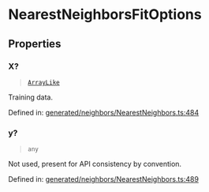 # NearestNeighborsFitOptions

## Properties

### X?

> [`ArrayLike`](../types/ArrayLike.md)

Training data.

Defined in:  [generated/neighbors/NearestNeighbors.ts:484](https://github.com/transitive-bullshit/scikit-learn-ts/blob/92ab806/packages/sklearn/src/generated/neighbors/NearestNeighbors.ts#L484)

### y?

> `any`

Not used, present for API consistency by convention.

Defined in:  [generated/neighbors/NearestNeighbors.ts:489](https://github.com/transitive-bullshit/scikit-learn-ts/blob/92ab806/packages/sklearn/src/generated/neighbors/NearestNeighbors.ts#L489)

